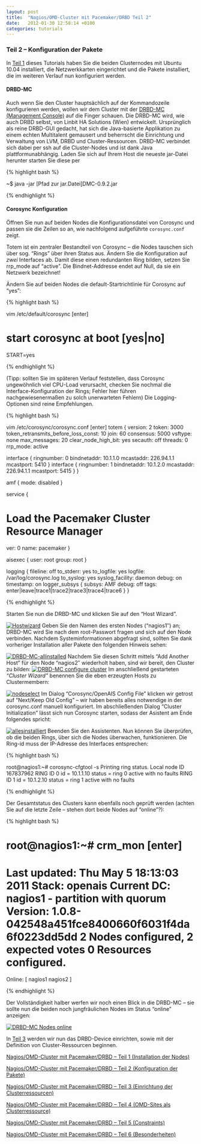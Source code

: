 ```yaml
---
layout: post
title:  "Nagios/OMD-Cluster mit Pacemaker/DRBD Teil 2"
date:   2012-01-30 12:58:14 +0100
categories: tutorials
---
```



### Teil 2 – Konfiguration der Pakete


In [Teil
1](https://web.archive.org/web/20150219183656/http://blog.simon-meggle.de/tutorials/nagiosomd-cluster-mit-pacemakerdrbd-teil1/ "Nagios/OMD-Cluster mit Pacemaker/DRBD")
dieses Tutorials haben Sie die beiden Clusternodes mit Ubuntu 10.04
installiert, die Netzwerkkarten eingerichtet und die Pakete installiert,
die im weiteren Verlauf nun konfiguriert werden.

#### DRBD-MC


Auch wenn Sie den Cluster hauptsächlich auf der Kommandozeile
konfigurieren werden, wollen wir dem Cluster mit der [DRBD-MC
(Management Console)](https://web.archive.org/web/20150219183656/http://oss.linbit.com/drbd-mc/) auf die Finger schauen. Die DRBD-MC wird, wie auch DRBD selbst, von
Linbit HA Solutions (Wien) entwickelt. Ursprünglich als reine DRBD-GUI
gedacht, hat sich die Java-basierte Applikation zu einem echten
Multitalent gemausert und beherrscht die Einrichtung und Verwaltung von
LVM, DRBD und Cluster-Ressourcen. DRBD-MC verbindet sich dabei per ssh
auf die Cluster-Nodes und ist dank Java plattformunabhängig.
Laden Sie sich auf Ihrem Host die neueste jar-Datei herunter starten Sie diese per

{% highlight bash %}

~$ java -jar [Pfad zur jar.Datei]DMC-0.9.2.jar

{% endhighlight %}

#### Corosync Konfiguration

Öffnen Sie nun auf beiden Nodes die Konfigurationsdatei von Corosync und
passen sie die Zeilen so an, wie nachfolgend aufgeführte `corosync.conf`
zeigt.

Totem ist ein zentraler Bestandteil von Corosync – die Nodes tauschen
sich über sog. “Rings” über ihren Status aus. Ändern Sie die
Konfiguration auf *zwei* Interfaces ab. Damit diese einen redundanten Ring
bilden, setzen Sie rrp_mode auf “active”. Die Bindnet-Addresse endet
auf Null, da sie ein Netzwerk bezeichnet!

Ändern Sie auf beiden Nodes die default-Startrichtlinie für Corosync
auf “yes”:

{% highlight bash %}

vim /etc/default/corosync [enter]
# start corosync at boot [yes|no]
START=yes


{% endhighlight %}

(Tipp: sollten Sie im späteren Verlauf feststellen, dass Corosync
ungewöhnlich viel CPU-Load verursacht, checken Sie nochmal die
Interface-Konfiguration der Rings; Fehler hier führen
nachgewiesenermaßen zu solch unerwarteten Fehlern)
 Die Logging-Optionen sind reine Empfehlungen.

{% highlight bash %}

vim /etc/corosync/corosync.conf [enter]
totem {
  version: 2
  token: 3000
  token_retransmits_before_loss_const: 10
  join: 60
  consensus: 5000
  vsftype: none
  max_messages: 20
  clear_node_high_bit: yes
  secauth: off
  threads: 0
  rrp_mode: active

  interface {
    ringnumber: 0
    bindnetaddr: 10.1.1.0
    mcastaddr: 226.94.1.1
    mcastport: 5410
  }
  interface {
    ringnumber: 1
    bindnetaddr: 10.1.2.0
    mcastaddr: 226.94.1.1
    mcastport: 5415
  }
}

amf {
  mode: disabled
}

service {
  # Load the Pacemaker Cluster Resource Manager
  ver: 0
  name: pacemaker
}

aisexec {
  user: root
  group: root
}

logging {
  fileline: off
  to_stderr: yes
  to_logfile: yes
  logfile: /var/log/corosync.log
  to_syslog: yes
  syslog_facility: daemon
  debug: on
  timestamp: on
  logger_subsys {
    subsys: AMF
    debug: off
    tags: enter|leave|trace1|trace2|trace3|trace4|trace6
  }
}

{% endhighlight %}

Starten Sie nun die DRBD-MC und klicken Sie auf den “Host Wizard”.

[![Hostwizard](Nagios_OMD-Cluster%20mit%20Pacemaker_DRBD%20-%20Teil%202%20-%20Simon%20Meggle-Dateien/hostwiz.jpg "Hostwizard")](https://web.archive.org/web/20150219183656/http://blog.simon-meggle.de/wp-content/uploads/2011/05/hostwiz.jpg)
 Geben Sie den Namen des ersten Nodes (“nagios1″) an; DRBD-MC wird Sie
nach dem root-Passwort fragen und sich auf den Node verbinden. Nachdem
Systeminformationen abgefragt sind, sollten Sie dank vorheriger
Installation aller Pakete den folgenden Hinweis sehen:

[![DRBD-MC-allinstalled](Nagios_OMD-Cluster%20mit%20Pacemaker_DRBD%20-%20Teil%202%20-%20Simon%20Meggle-Dateien/allinstalled.jpg "allinstalled")](https://web.archive.org/web/20150219183656/http://blog.simon-meggle.de/wp-content/uploads/2011/05/allinstalled.jpg)
 Nachdem Sie diesen Schritt mittels “Add Another Host” für den Node
“nagios2″ wiederholt haben, sind wir bereit, den Cluster zu bilden:
 [![DRBD-MC configure
cluster](Nagios_OMD-Cluster%20mit%20Pacemaker_DRBD%20-%20Teil%202%20-%20Simon%20Meggle-Dateien/configcluster.jpg "configcluster")](https://web.archive.org/web/20150219183656/http://blog.simon-meggle.de/wp-content/uploads/2011/05/configcluster.jpg)
 Im anschließend gestarteten *“Cluster Wizard”* benennen Sie die eben
erzeugten Hosts zu Clustermembern:

[![](Nagios_OMD-Cluster%20mit%20Pacemaker_DRBD%20-%20Teil%202%20-%20Simon%20Meggle-Dateien/nodeselect.jpg "nodeselect")](https://web.archive.org/web/20150219183656/http://blog.simon-meggle.de/wp-content/uploads/2011/05/nodeselect.jpg)
 Im Dialog “Corosync/OpenAIS Config File” klicken wir getrost auf
“Next/Keep Old Config” – wir haben bereits alles notwendige in der
corosync.conf manuell konfiguriert. Im abschließenden Dialog “Cluster
Initialization” lässt sich nun Corosync starten, sodass der Asistent am
Ende folgendes spricht:

[![](Nagios_OMD-Cluster%20mit%20Pacemaker_DRBD%20-%20Teil%202%20-%20Simon%20Meggle-Dateien/greenshot_2011-05-12_23-05-22.png "allesinstalliert")](https://web.archive.org/web/20150219183656/http://blog.simon-meggle.de/wp-content/uploads/2011/05/greenshot_2011-05-12_23-05-22.png)
 Beenden Sie den Assistenten. Nun können Sie überprüfen, ob die beiden
Rings, über sich die Nodes überwachen, funktionieren. Die Ring-id muss
der IP-Adresse des Interfaces entsprechen:

{% highlight bash %}

root@nagios1:\~# corosync-cfgtool -s
  Printing ring status.
  Local node ID 167837962
  RING ID 0
  id = 10.1.1.10
  status = ring 0 active with no faults
  RING ID 1
  id = 10.1.2.10
  status = ring 1 active with no faults

{% endhighlight %}

Der Gesamtstatus des Clusters kann ebenfalls noch geprüft werden (achten
Sie auf die letzte Zeile – stehen dort beide Nodes auf “online”?):

{% highlight bash %}

root@nagios1:\~# crm_mon [enter]
  ============
  Last updated: Thu May 5 18:13:03 2011
  Stack: openais
  Current DC: nagios1 - partition with quorum
  Version: 1.0.8-042548a451fce8400660f6031f4da6f0223dd5dd
  2 Nodes configured, 2 expected votes
  0 Resources configured.
  ============

  Online: [ nagios1 nagios2 ]

{% endhighlight %}

Der Vollständigkeit halber werfen wir noch einen Blick in die DRBD-MC –
sie sollte nun die beiden noch jungfräulichen Nodes im Status “online”
anzeigen:

[![](Nagios_OMD-Cluster%20mit%20Pacemaker_DRBD%20-%20Teil%202%20-%20Simon%20Meggle-Dateien/greenshot_2011-05-12_23-09-28.png "DRBD-MC Nodes online")](https://web.archive.org/web/20150219183656/http://blog.simon-meggle.de/wp-content/uploads/2011/05/greenshot_2011-05-12_23-09-28.png)

In [Teil
3](https://web.archive.org/web/20150219183656/http://blog.simon-meggle.de/tutorials/nagiosomd-cluster-mit-pacemakerdrbd-teil-3/ "Nagios/OMD-Cluster mit Pacemaker/DRBD – Teil 3")
werden wir nun das DRBD-Device einrichten, sowie mit der Definition von
Cluster-Ressourcen beginnen.

[Nagios/OMD-Cluster mit Pacemaker/DRBD – Teil 1 (Installation der
Nodes)](https://web.archive.org/web/20150219181042/http://blog.simon-meggle.de/tutorials/nagiosomd-cluster-mit-pacemakerdrbd-teil1/)

 [Nagios/OMD-Cluster mit Pacemaker/DRBD – Teil 2 (Konfiguration der
Pakete)](https://web.archive.org/web/20150219181042/http://blog.simon-meggle.de/tutorials/nagiosomd-cluster-mit-pacemakerdrbd-teil-2/)

 [Nagios/OMD-Cluster mit Pacemaker/DRBD – Teil 3 (Einrichtung der
Clusterressourcen)](https://web.archive.org/web/20150219181042/http://blog.simon-meggle.de/tutorials/nagiosomd-cluster-mit-pacemakerdrbd-teil-3/)

 [Nagios/OMD-Cluster mit Pacemaker/DRBD – Teil 4 (OMD-Sites als
Clusterressource)](https://web.archive.org/web/20150219181042/http://blog.simon-meggle.de/tutorials/nagiosomd-cluster-mit-pacemakerdrbd-teil-4/)

 [Nagios/OMD-Cluster mit Pacemaker/DRBD – Teil 5
(Constraints)](https://web.archive.org/web/20150219181042/http://blog.simon-meggle.de/tutorials/nagiosomd-cluster-mit-pacemakerdrbd-teil-5/)

 [Nagios/OMD-Cluster mit Pacemaker/DRBD – Teil 6
(Besonderheiten)](https://web.archive.org/web/20150219181042/http://blog.simon-meggle.de/tutorials/nagiosomd-cluster-mit-pacemakerdrbd-teil-6/)
